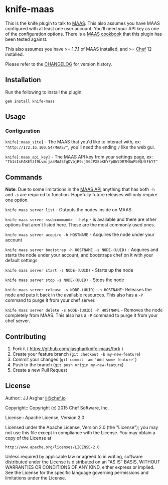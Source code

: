 # knife-maas

This is the knife plugin to talk to [MAAS](http://maas.ubuntu.com/). This also assumes you have MAAS
configured with at least one user account. You'll need your API key as one of the
configuration options. There is a [MAAS cookbook](https://supermarket.chef.io/cookbooks/maas) that
this plugin has been tested against.

This also assumes you have >= 1.7.1 of MAAS installed, and >= [Chef](http://chef.io) 12 installed.

Please refer to the [CHANGELOG](CHANGELOG.md) for version history.

## Installation

Run the following to install the plugin.

```shell
gem install knife-maas
```

## Usage

### Configuration

`knife[:maas_site]` - The MAAS that you'd like to interact with, ex: `"http://172.16.100.54/MAAS/"`, you'll need the ending `/` like the web gui.

`knife[:maas_api_key]` - The MAAS API key from your settings page, ex: `"Th1sIsFAKEY3f9Lvm:jaaMAASfgDVbjR9:jS6JPX8bKEYFp8W2DR7MBuPb9QrEFbYT"`

## Commands

**Note**: Due to some limitations in the [MAAS API](http://maas.ubuntu.com/docs1.7/api.html) anything that has both `-h` and
`-s` are required to function. Hopefully future releases will only require one option.

`knife maas server list` - Outputs the nodes inside on MAAS

`knife maas server <subcommand> --help` - is available and there are other options that aren't listed here. These are the most commonly used ones.

`knife maas server acquire -h HOSTNAME` - Acquires the node under your account

`knife maas server bootstrap -h HOSTNAME -s NODE-(UUID)` - Acquires and starts the node under your account, and bootstraps chef on it with your default settings

`knife maas server start -s NODE-(UUID)` - Starts up the node

`knife maas server stop -s NODE-(UUID)` - Stops the node

`knife maas server release -s NODE-(UUID) -h HOSTNAME`- Releases the node and puts it back in the available resources. This also has a `-P` command to purge it from
your chef server.

`knife maas server delete -s NODE-(UUID) -h HOSTNAME` - Removes the node completely from MAAS. This also has a `-P` command to purge it from your chef server.

## Contributing

1. Fork it ( https://github.com/jjasghar/knife-maas/fork )
2. Create your feature branch (`git checkout -b my-new-feature`)
3. Commit your changes (`git commit -am 'Add some feature'`)
4. Push to the branch (`git push origin my-new-feature`)
5. Create a new Pull Request

## License
Author:: JJ Asghar <jj@chef.io>

Copyright:: Copyright (c) 2015 Chef Software, Inc.

License:: Apache License, Version 2.0

Licensed under the Apache License, Version 2.0 (the "License"); you may not use
this file except in compliance with the License. You may obtain a copy of the License at

```
http://www.apache.org/licenses/LICENSE-2.0
```

Unless required by applicable law or agreed to in writing, software distributed under the
License is distributed on an "AS IS" BASIS, WITHOUT WARRANTIES OR CONDITIONS OF ANY KIND,
either express or implied. See the License for the specific language governing permissions
and limitations under the License.
